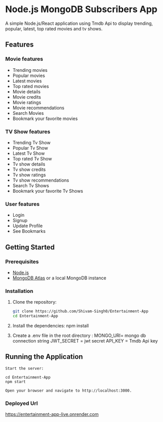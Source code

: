 # Node.js MongoDB Subscribers App

A simple Node.js/React application using Tmdb Api to display trending, popular, latest, top rated movies and tv shows.

## Features

### Movie features
- Trending movies
- Popular movies
- Latest movies
- Top rated movies
- Movie details
- Movie credits
- Movie ratings
- Movie recommendations
- Search Movies
- Bookmark your favorite movies


### TV Show features
- Trending Tv Show
- Popular Tv Show
- Latest Tv Show
- Top rated Tv Show
- Tv show details
- Tv show credits
- Tv show ratings
- Tv show recommendations
- Search Tv Shows
- Bookmark your favorite Tv Shows

### User features
- Login
- Signup
- Update Profile
- See Bookmarks


## Getting Started

### Prerequisites

- [Node.js](https://nodejs.org/en/)
- [MongoDB Atlas](https://www.mongodb.com/cloud/atlas) or a local MongoDB instance

### Installation

1. Clone the repository:

   ```sh
   git clone https://github.com/Shivam-Singh0/Entertainment-App
   cd Entertainment-App
2. Install the dependencies:
    npm install

3. Create a .env file in the root directory :
    MONGO_URI= mongo db connection string
    JWT_SECRET = jwt secret
    API_KEY = Tmdb Api key



## Running the Application

    Start the server:

    cd Entertainment-App
    npm start

    Open your browser and navigate to http://localhost:3000.

### Deployed Url
https://entertainment-app-live.onrender.com